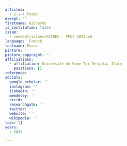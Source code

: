 ```yaml
---
articles:
  - 2-1-4_Pozzo
exerpt: ''
firstname: Riccardo
is_institution: false
issue:
  - content/issues/HCERES - PFUE 2022.md
language:  French
lastname: Pozzo
picture: ''
picture_copyright: ''
affiliations:
  - affiliation: Université de Rome Tor Vergata, Italy
    positions: []
reference: ''
socials:
  google_scholar: ''
  instagram: ''
  linkedin: ''
  mendeley: ''
  orcid: ''
  researchgate: ''
  twitter: ''
  website: ''
  wikipedia: ''
tags: []
years:
  - 2022

---
```


